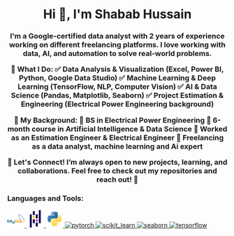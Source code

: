 <h1 align="center">Hi 👋, I'm Shabab Hussain</h1>
<h3 align="center">I'm a Google-certified data analyst with 2 years of experience working on different freelancing platforms. I love working with data, AI, and automation to solve real-world problems.

🔹 What I Do:
✅ Data Analysis & Visualization (Excel, Power BI, Python, Google Data Studio)
✅ Machine Learning & Deep Learning (TensorFlow, NLP, Computer Vision)
✅ AI & Data Science (Pandas, Matplotlib, Seaborn)
✅ Project Estimation & Engineering (Electrical Power Engineering background)

🔹 My Background:
📌 BS in Electrical Power Engineering
📌 6-month course in Artificial Intelligence & Data Science
📌 Worked as an Estimation Engineer & Electrical Engineer
📌 Freelancing as a data analyst, machine learning and Ai expert

🔹 Let's Connect!
I’m always open to new projects, learning, and collaborations. Feel free to check out my repositories and reach out! 🚀</h3>



<h3 align="left">Languages and Tools:</h3>
<p align="left"> <a href="https://www.mysql.com/" target="_blank" rel="noreferrer"> <img src="https://raw.githubusercontent.com/devicons/devicon/master/icons/mysql/mysql-original-wordmark.svg" alt="mysql" width="40" height="40"/> </a> <a href="https://pandas.pydata.org/" target="_blank" rel="noreferrer"> <img src="https://raw.githubusercontent.com/devicons/devicon/2ae2a900d2f041da66e950e4d48052658d850630/icons/pandas/pandas-original.svg" alt="pandas" width="40" height="40"/> </a> <a href="https://www.python.org" target="_blank" rel="noreferrer"> <img src="https://raw.githubusercontent.com/devicons/devicon/master/icons/python/python-original.svg" alt="python" width="40" height="40"/> </a> <a href="https://pytorch.org/" target="_blank" rel="noreferrer"> <img src="https://www.vectorlogo.zone/logos/pytorch/pytorch-icon.svg" alt="pytorch" width="40" height="40"/> </a> <a href="https://scikit-learn.org/" target="_blank" rel="noreferrer"> <img src="https://upload.wikimedia.org/wikipedia/commons/0/05/Scikit_learn_logo_small.svg" alt="scikit_learn" width="40" height="40"/> </a> <a href="https://seaborn.pydata.org/" target="_blank" rel="noreferrer"> <img src="https://seaborn.pydata.org/_images/logo-mark-lightbg.svg" alt="seaborn" width="40" height="40"/> </a> <a href="https://www.tensorflow.org" target="_blank" rel="noreferrer"> <img src="https://www.vectorlogo.zone/logos/tensorflow/tensorflow-icon.svg" alt="tensorflow" width="40" height="40"/> </a> </p>
